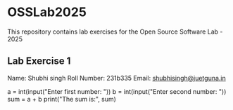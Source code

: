 # OSSLab2025
This repository contains lab exercises for the Open Source Software Lab - 2025
## Lab Exercise 1
Name: Shubhi singh
Roll Number: 231b335
Email: shubhisingh@juetguna.in

<Solution code to part F>

a = int(input("Enter first number: "))
b = int(input("Enter second number: "))
sum = a + b
print("The sum is:", sum)

